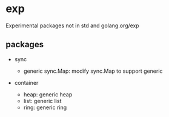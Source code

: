 # exp
Experimental packages not in std and golang.org/exp


## packages

- sync
  - generic sync.Map: modify sync.Map to support generic

- container
  - heap: generic heap
  - list: generic list
  - ring: generic ring